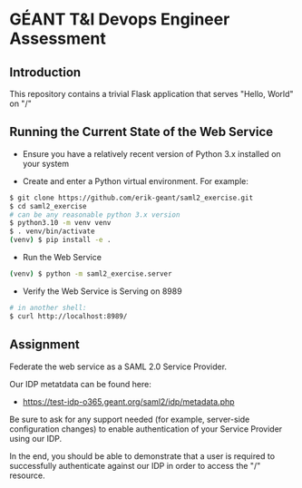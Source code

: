 # GÉANT T&I Devops Engineer Assessment

## Introduction

This repository contains a trivial Flask
application that serves "Hello, World" on "/"

## Running the Current State of the Web Service

* Ensure you have a relatively recent version
  of Python 3.x installed on your system

* Create and enter a Python virtual environment.  For example:

```bash
$ git clone https://github.com/erik-geant/saml2_exercise.git
$ cd saml2_exercise
# can be any reasonable python 3.x version
$ python3.10 -m venv venv
$ . venv/bin/activate
(venv) $ pip install -e .
```

* Run the Web Service

```bash
(venv) $ python -m saml2_exercise.server
```

* Verify the Web Service is Serving on 8989

```bash
# in another shell:
$ curl http://localhost:8989/
```

## Assignment
Federate the web service as a SAML 2.0 Service Provider.

Our IDP metatdata can be found here:

  * https://test-idp-o365.geant.org/saml2/idp/metadata.php


Be sure to ask for any support needed
(for example, server-side configuration changes)
to enable authentication of your Service Provider
using our IDP.

In the end, you should be able to
demonstrate that a user is required to
successfully authenticate against our IDP
in order to access the "/" resource.

